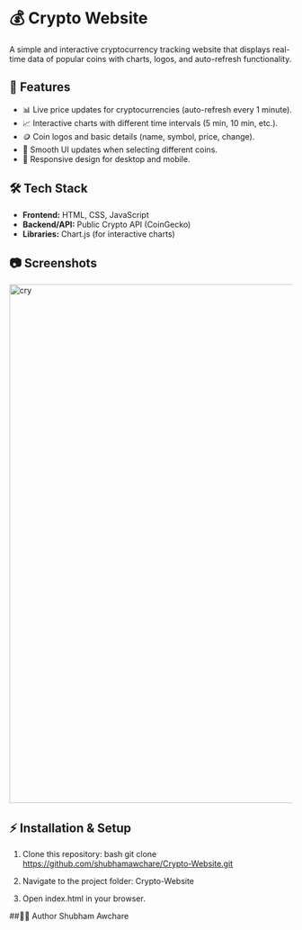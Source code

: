 # 💰 Crypto Website

A simple and interactive cryptocurrency tracking website that displays real-time data of popular coins with charts, logos, and auto-refresh functionality.  

## 🚀 Features
- 📊 Live price updates for cryptocurrencies (auto-refresh every 1 minute).  
- 📈 Interactive charts with different time intervals (5 min, 10 min, etc.).  
- 🪙 Coin logos and basic details (name, symbol, price, change).  
- 🔄 Smooth UI updates when selecting different coins.  
- 📱 Responsive design for desktop and mobile.  

## 🛠️ Tech Stack
- **Frontend:** HTML, CSS, JavaScript  
- **Backend/API:** Public Crypto API (CoinGecko)  
- **Libraries:** Chart.js (for interactive charts)  

## 📷 Screenshots
 <img width="1920" height="922" alt="cry" src="https://github.com/user-attachments/assets/f4aa5807-4612-4ea0-ac97-397af1e623b8" />


## ⚡ Installation & Setup
1. Clone this repository:
   bash
   git clone https://github.com/shubhamawchare/Crypto-Website.git

2. Navigate to the project folder:
   Crypto-Website

3. Open index.html in your browser.

##👨‍💻 Author
Shubham Awchare


